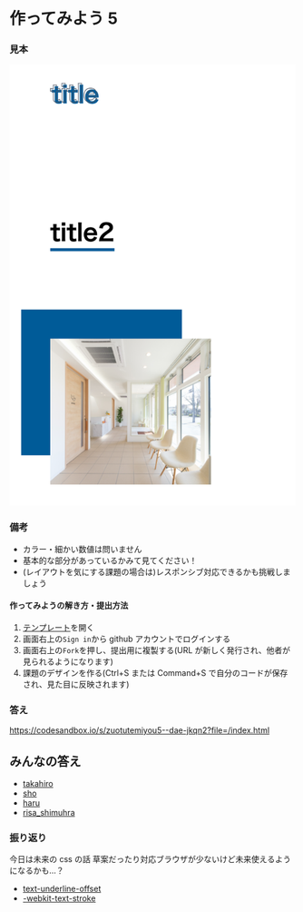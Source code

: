 # 作ってみよう 5

### 見本

![作ってみよう5](./img/practice5.png)

### 備考

- カラー・細かい数値は問いません
- 基本的な部分があっているかみて見てください！
- (レイアウトを気にする課題の場合は)レスポンシブ対応できるかも挑戦しましょう

#### 作ってみようの解き方・提出方法

1. [テンプレート](https://codesandbox.io/s/recursing-ardinghelli-qw82k?file=/index.html)を開く
2. 画面右上の`Sign in`から github アカウントでログインする
3. 画面右上の`Fork`を押し、提出用に複製する(URL が新しく発行され、他者が見られるようになります)
4. 課題のデザインを作る(Ctrl+S または Command+S で自分のコードが保存され、見た目に反映されます)

### 答え

https://codesandbox.io/s/zuotutemiyou5--dae-jkqn2?file=/index.html

## みんなの答え

- [takahiro](https://codesandbox.io/s/zuotutemiyou5-forked-o0obn?file=/styles.css)
- [sho](https://codesandbox.io/s/zuotutemiyou5-forked-61rkd?file=/styles.css)
- [haru](https://codesandbox.io/s/zuotutemiyou5-forked-efd10?file=/styles.css)
- [risa_shimuhra](https://codesandbox.io/s/zuotutemiyou5-forked-2veqw?file=/index.html)

### 振り返り

今日は未来の css の話
草案だったり対応ブラウザが少ないけど未来使えるようになるかも...？

- [text-underline-offset](https://developer.mozilla.org/ja/docs/Web/CSS/text-underline-offset)
- [-webkit-text-stroke](https://developer.mozilla.org/en-US/docs/Web/CSS/-webkit-text-stroke)
